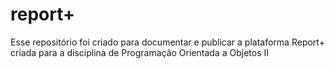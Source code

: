 # report+
Esse repositório foi criado para documentar e publicar a plataforma Report+ criada para a disciplina de Programação Orientada a Objetos II
